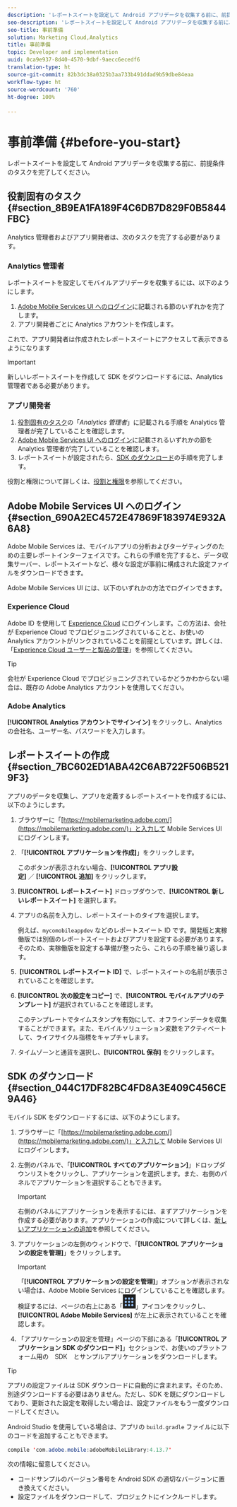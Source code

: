 ```yaml
---
description: 'レポートスイートを設定して Android アプリデータを収集する前に、前提条件のタスクを完了してください。 '
seo-description: 'レポートスイートを設定して Android アプリデータを収集する前に、前提条件のタスクを完了してください。 '
seo-title: 事前準備
solution: Marketing Cloud,Analytics
title: 事前準備
topic: Developer and implementation
uuid: 0ca9e937-8d40-4570-9dbf-9aecc6ecedf6
translation-type: ht
source-git-commit: 82b3dc38a0325b3aa733b491ddad9b59dbe84eaa
workflow-type: ht
source-wordcount: '760'
ht-degree: 100%

---
```



# 事前準備 {#before-you-start}

レポートスイートを設定して Android アプリデータを収集する前に、前提条件のタスクを完了してください。

## 役割固有のタスク {#section_8B9EA1FA189F4C6DB7D829F0B5844FBC}

Analytics 管理者およびアプリ開発者は、次のタスクを完了する必要があります。

### Analytics 管理者

レポートスイートを設定してモバイルアプリデータを収集するには、以下のようにします。

1. [Adobe Mobile Services UI へのログイン](../getting-started/requirements.md#section_690A2EC4572E47869F183974E932A6A8)に記載される節のいずれかを完了します。
1. アプリ開発者ごとに Analytics アカウントを作成します。

これで、アプリ開発者は作成されたレポートスイートにアクセスして表示できるようになります

>[!IMPORTANT]
>
>新しいレポートスイートを作成して SDK をダウンロードするには、Analytics 管理者である必要があります。

### アプリ開発者

1. [役割固有のタスク](../getting-started/requirements.md#section_8B9EA1FA189F4C6DB7D829F0B5844FBC)の「*Analytics 管理者*」に記載される手順を Analytics 管理者が完了していることを確認します。
1. [Adobe Mobile Services UI へのログイン](../getting-started/requirements.md#section_690A2EC4572E47869F183974E932A6A8)に記載されるいずれかの節を Analytics 管理者が完了していることを確認します。
1. レポートスイートが設定されたら、[SDK のダウンロード](../getting-started/requirements.md#section_044C17DF82BC4FD8A3E409C456CE9A46)の手順を完了します。

役割と権限について詳しくは、[役割と権限](/help/using/gs/c-mob-roles-and-permissions.md)を参照してください。

## Adobe Mobile Services UI へのログイン {#section_690A2EC4572E47869F183974E932A6A8}

Adobe Mobile Services は、モバイルアプリの分析およびターゲティングのための主要レポートインターフェイスです。これらの手順を完了すると、データ収集サーバー、レポートスイートなど、様々な設定が事前に構成された設定ファイルをダウンロードできます。

Adobe Mobile Services UI には、以下のいずれかの方法でログインできます。

### Experience Cloud

Adobe ID を使用して [Experience Cloud](https://experiencecloud.adobe.com) にログインします。この方法は、会社が Experience Cloud でプロビジョニングされていることと、お使いの Analytics アカウントがリンクされていることを前提としています。詳しくは、「[Experience Cloud ユーザーと製品の管理](https://docs.adobe.com/content/help/ja-JP/core-services/interface/manage-users-and-products/admin-getting-started.html)」を参照してください。

>[!TIP]
>
>会社が Experience Cloud でプロビジョニングされているかどうかわからない場合は、既存の Adobe Analytics アカウントを使用してください。

### Adobe Analytics

**[!UICONTROL Analytics アカウントでサインイン]** をクリックし、Analytics の会社名、ユーザー名、パスワードを入力します。

## レポートスイートの作成 {#section_7BC602ED1ABA42C6AB722F506B5219F3}

アプリのデータを収集し、アプリを定義するレポートスイートを作成するには、以下のようにします。

1. ブラウザーに「[https://mobilemarketing.adobe.com/](https://mobilemarketing.adobe.com/)」と入力して Mobile Services UI にログインします。
1. 「**[!UICONTROL アプリケーションを作成]**」をクリックします。

   このボタンが表示されない場合、**[!UICONTROL アプリ設定]** ／ **[!UICONTROL 追加]** をクリックします。

1. **[!UICONTROL レポートスイート]** ドロップダウンで、**[!UICONTROL 新しいレポートスイート]** を選択します。

1. アプリの名前を入力し、レポートスイートのタイプを選択します。

   例えば、`mycomobileappdev` などのレポートスイート ID です。開発版と実稼働版では別個のレポートスイートおよびアプリを設定する必要があります。そのため、実稼働版を設定する準備が整ったら、これらの手順を繰り返します。
1.  **[!UICONTROL レポートスイート ID]** で、レポートスイートの名前が表示されていることを確認します。
1. **[!UICONTROL 次の設定をコピー]** で、**[!UICONTROL モバイルアプリのテンプレート]** が選択されていることを確認します。

   このテンプレートでタイムスタンプを有効にして、オフラインデータを収集することができます。また、モバイルソリューション変数をアクティベートして、ライフサイクル指標をキャプチャします。

1. タイムゾーンと通貨を選択し、**[!UICONTROL 保存]** をクリックします。

## SDK のダウンロード {#section_044C17DF82BC4FD8A3E409C456CE9A46}

モバイル SDK をダウンロードするには、以下のようにします。

1. ブラウザーに「[https://mobilemarketing.adobe.com/](https://mobilemarketing.adobe.com/)」と入力して Mobile Services UI にログインします。
1. 左側のパネルで、「**[!UICONTROL すべてのアプリケーション]**」ドロップダウンリストをクリックし、アプリケーションを選択します。また、右側のパネルでアプリケーションを選択することもできます。

   >[!IMPORTANT]
   >
   >右側のパネルにアプリケーションを表示するには、まずアプリケーションを作成する必要があります。アプリケーションの作成について詳しくは、[新しいアプリケーションの追加](https://docs.adobe.com/content/help/ja-JP/mobile-services/using/manage-apps-ug/t-new-app.html)を参照してください。

1. アプリケーションの左側のウィンドウで、「**[!UICONTROL アプリケーションの設定を管理]**」をクリックします。

   >[!IMPORTANT]
   >
   >「**[!UICONTROL アプリケーションの設定を管理]**」オプションが表示されない場合は、Adobe Mobile Services にログインしていることを確認します。検証するには、ページの右上にある「![ソリューション切り替え](assets/solution-switcher.png)」アイコンをクリックし、**[!UICONTROL Adobe Mobile Services]** が左上に表示されていることを確認します。

1. 「アプリケーションの設定を管理」ページの下部にある「**[!UICONTROL アプリケーション SDK のダウンロード]**」セクションで、お使いのプラットフォーム用の　SDK　とサンプルアプリケーションをダウンロードします。

>[!TIP]
>
>アプリの設定ファイルは SDK ダウンロードに自動的に含まれます。そのため、別途ダウンロードする必要はありません。ただし、SDK を既にダウンロードしており、更新された設定を取得したい場合は、設定ファイルをもう一度ダウンロードしてください。

Android Studio を使用している場合は、アプリの `build.gradle` ファイルに以下のコードを追加することもできます。

```java
compile 'com.adobe.mobile:adobeMobileLibrary:4.13.7'
```

次の情報に留意してください。

* コードサンプルのバージョン番号を Android SDK の適切なバージョンに置き換えてください。
* 設定ファイルをダウンロードして、プロジェクトにインクルードします。